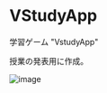 # VStudyApp
学習ゲーム "VstudyApp"

授業の発表用に作成。

![image](https://younaship.com/wp-content/uploads/2022/01/image-1.png)
